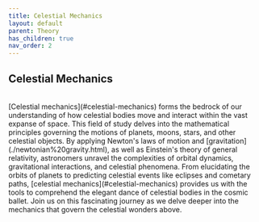 ```yaml
---
title: Celestial Mechanics
layout: default
parent: Theory
has_children: true
nav_order: 2
---
```


## Celestial Mechanics

<br />
[Celestial mechanics](#celestial-mechanics) forms the bedrock of our understanding of how celestial bodies move and interact within the vast expanse of space. This field of study delves into the mathematical principles governing the motions of planets, moons, stars, and other celestial objects. By applying Newton's laws of motion and [gravitation](./newtonian%20gravity.html), as well as Einstein's theory of general relativity, astronomers unravel the complexities of orbital dynamics, gravitational interactions, and celestial phenomena. From elucidating the orbits of planets to predicting celestial events like eclipses and cometary paths, [celestial mechanics](#celestial-mechanics) provides us with the tools to comprehend the elegant dance of celestial bodies in the cosmic ballet. Join us on this fascinating journey as we delve deeper into the mechanics that govern the celestial wonders above.
